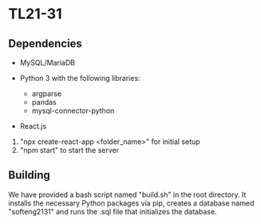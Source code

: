 # TL21-31

## Dependencies
- MySQL/MariaDB
- Python 3 with the following libraries:
    - argparse
    - pandas
    - mysql-connector-python

- React.js
1) "npx create-react-app <folder_name>" for initial setup
2) "npm start" to start the server

## Building
We have provided a bash script named "build.sh" in the root directory. It installs the necessary Python packages via pip, creates a database named "softeng2131" and runs the .sql file that initializes the database.
